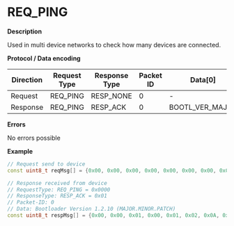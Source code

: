 # REQ_PING

**Description**

Used in multi device networks to check how many devices are connected.

**Protocol / Data encoding**

| Direction | Request Type | Response Type | Packet ID | Data[0] | Data[1] | Data[2] | Data [3] |
|-|-|-|-|-|-|-|-|
|Request|REQ_PING|RESP_NONE|0|-|-|-|-|
|Response|REQ_PING|RESP_ACK|0|BOOTL_VER_MAJOR|BOOTL_VER_MINOR|BOOTL_VER_PATCH|-|

**Errors**

No errors possible

**Example**
 
```C++
// Request send to device
const uint8_t reqMsg[] = {0x00, 0x00, 0x00, 0x00, 0x00, 0x00, 0x00, 0x00};

// Response received from device
// RequestType: REQ_PING = 0x0000
// ResponseType: RESP_ACK = 0x01
// Packet-ID: 0
// Data: Bootloader Version 1.2.10 (MAJOR.MINOR.PATCH)
const uint8_t respMsg[] = {0x00, 0x00, 0x01, 0x00, 0x01, 0x02, 0x0A, 0x00};

```